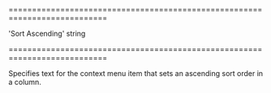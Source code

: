 <!--**
/*-------------------------------------------
    Auto-generated file. Do not modify.
-------------------------------------------

**-->
===========================================================================
<!--default-->'Sort Ascending'<!--/default-->
<!--type-->string<!--/type-->
===========================================================================

<!--shortDescription-->
Specifies text for the context menu item that sets an ascending sort order in a column.
<!--/shortDescription-->

<!--fullDescription-->

<!--/fullDescription-->